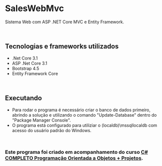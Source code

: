 # SalesWebMvc
Sistema Web com ASP .NET Core MVC e Entity Framework.

<br/>

## Tecnologias e frameworks utilizados

- .Net Core 3.1
- ASP .Net Core 3.1
- Bootstrap 4.5
- Entity Framework Core

<br/>

## Executando

- Para rodar o programa é necessário criar o banco de dados primeiro, abrindo a solução e utilizando o comando "Update-Database" dentro do "Package Manager Console".
- O programa está configurado para utiliziar o (localdb)\\mssqllocaldb com acesso do usuário padrão do Windows.

<br/>

### Este programa foi criado em acompanhamento do curso [C# COMPLETO Programação Orientada a Objetos + Projetos](https://www.udemy.com/course/programacao-orientada-a-objetos-csharp/).
